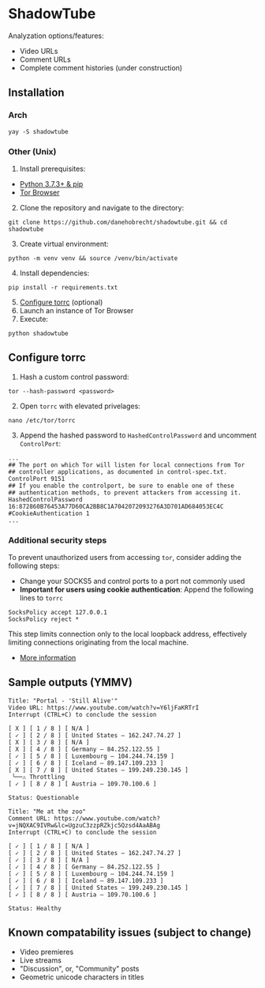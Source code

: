 # ShadowTube
Analyzation options/features:
- Video URLs
- Comment URLs
- Complete comment histories (under construction)
## Installation
### Arch
`yay -S shadowtube`
### Other (Unix)
1. Install prerequisites:
 - [Python 3.7.3+ & pip](https://www.python.org/downloads/)
 - [Tor Browser](https://www.torproject.org/)
2. Clone the repository and navigate to the directory:
```
git clone https://github.com/danehobrecht/shadowtube.git && cd shadowtube
```
3. Create virtual environment:
```
python -m venv venv && source /venv/bin/activate
```
4. Install dependencies:
```
pip install -r requirements.txt
```
5. [Configure torrc](#configure-torrc) (optional)
6. Launch an instance of Tor Browser
7. Execute:
```
python shadowtube
```
## Configure torrc
1. Hash a custom control password:
```
tor --hash-password <password>
```
2. Open `torrc` with elevated privelages:
```
nano /etc/tor/torrc
```
3. Append the hashed password to `HashedControlPassword` and uncomment `ControlPort`:
```
...
## The port on which Tor will listen for local connections from Tor
## controller applications, as documented in control-spec.txt.
ControlPort 9151
## If you enable the controlport, be sure to enable one of these
## authentication methods, to prevent attackers from accessing it.
HashedControlPassword 16:872860B76453A77D60CA2BB8C1A7042072093276A3D701AD684053EC4C
#CookieAuthentication 1
...
```
### Additional security steps
To prevent unauthorized users from accessing `tor`, consider adding the following steps:
- Change your SOCKS5 and control ports to a port not commonly used
- **Important for users using cookie authentication**: Append the following lines to `torrc`
```
SocksPolicy accept 127.0.0.1
SocksPolicy reject *
```
This step limits connection only to the local loopback address, effectively limiting connections originating from the local machine.
- [More information](https://2019.www.torproject.org/docs/documentation.html.en#UpToSpeed)
## Sample outputs (YMMV)
```
Title: "Portal - 'Still Alive'"
Video URL: https://www.youtube.com/watch?v=Y6ljFaKRTrI
Interrupt (CTRL+C) to conclude the session

[ X ] [ 1 / 8 ] [ N/A ]
[ ✓ ] [ 2 / 8 ] [ United States — 162.247.74.27 ] 
[ X ] [ 3 / 8 ] [ N/A ]
[ X ] [ 4 / 8 ] [ Germany — 84.252.122.55 ]
[ ✓ ] [ 5 / 8 ] [ Luxembourg — 104.244.74.159 ]
[ ✓ ] [ 6 / 8 ] [ Iceland — 89.147.109.233 ]
[ X ] [ 7 / 8 ] [ United States — 199.249.230.145 ]
 ╰──⚠ Throttling
[ ✓ ] [ 8 / 8 ] [ Austria — 109.70.100.6 ]

Status: Questionable
```
```
Title: "Me at the zoo"
Comment URL: https://www.youtube.com/watch?v=jNQXAC9IVRw&lc=UgzuC3zzpRZkjc5Qzsd4AaABAg
Interrupt (CTRL+C) to conclude the session

[ ✓ ] [ 1 / 8 ] [ N/A ]
[ ✓ ] [ 2 / 8 ] [ United States — 162.247.74.27 ] 
[ ✓ ] [ 3 / 8 ] [ N/A ]
[ ✓ ] [ 4 / 8 ] [ Germany — 84.252.122.55 ]
[ ✓ ] [ 5 / 8 ] [ Luxembourg — 104.244.74.159 ]
[ ✓ ] [ 6 / 8 ] [ Iceland — 89.147.109.233 ]
[ ✓ ] [ 7 / 8 ] [ United States — 199.249.230.145 ]
[ ✓ ] [ 8 / 8 ] [ Austria — 109.70.100.6 ]

Status: Healthy
```
## Known compatability issues (subject to change)
- Video premieres
- Live streams
- "Discussion", or, "Community" posts
- Geometric unicode characters in titles